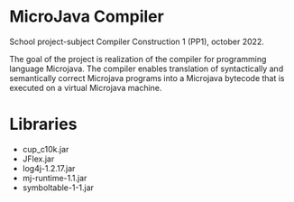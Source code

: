 # MicroJava Compiler

School project-subject Compiler Construction 1 (PP1),  october 2022.

The goal of the project is realization of the compiler for programming language Microjava.
The compiler enables translation of syntactically and semantically correct Microjava programs into a Microjava bytecode that is executed on a virtual Microjava machine.

# Libraries
* cup_c10k.jar
* JFlex.jar
* log4j-1.2.17.jar
* mj-runtime-1.1.jar
* symboltable-1-1.jar

